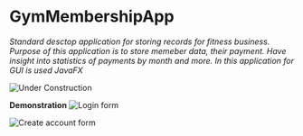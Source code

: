 # GymMembershipApp

*Standard desctop application for storing records for fitness business. Purpose of this application is to store memeber data, their payment. Have insight into statistics of payments by month and more.
In this application for GUI is used JavaFX*

![Under Construction](https://img.shields.io/badge/Under%20Construction-goldenrod?style=flat&logo=gear)

**Demonstration**
![Login form](https://github.com/MiroslavKolosnjaji/ProjectImages/blob/main/GymMembership%20images/LoginForm.png)

![Create account form]([/images/logo.png](https://github.com/MiroslavKolosnjaji/ProjectImages/blob/main/GymMembership%20images/CreateAccountForm.png)https://github.com/MiroslavKolosnjaji/ProjectImages/blob/main/GymMembership%20images/CreateAccountForm.png)




